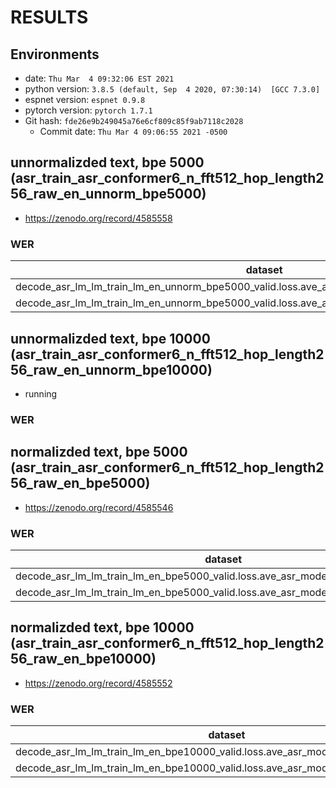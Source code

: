 # RESULTS
## Environments
- date: `Thu Mar  4 09:32:06 EST 2021`
- python version: `3.8.5 (default, Sep  4 2020, 07:30:14)  [GCC 7.3.0]`
- espnet version: `espnet 0.9.8`
- pytorch version: `pytorch 1.7.1`
- Git hash: `fde26e9b249045a76e6cf809c85f9ab7118c2028`
  - Commit date: `Thu Mar 4 09:06:55 2021 -0500`

## unnormalizded text, bpe 5000 (asr_train_asr_conformer6_n_fft512_hop_length256_raw_en_unnorm_bpe5000)
- https://zenodo.org/record/4585558
### WER

|dataset|Snt|Wrd|Corr|Sub|Del|Ins|Err|S.Err|
|---|---|---|---|---|---|---|---|---|
|decode_asr_lm_lm_train_lm_en_unnorm_bpe5000_valid.loss.ave_asr_model_valid.acc.ave/dev_4k_unnorm|4000|95631|94.9|4.5|0.6|0.5|5.5|61.0|
|decode_asr_lm_lm_train_lm_en_unnorm_bpe5000_valid.loss.ave_asr_model_valid.acc.ave/val_unnorm|39341|948632|94.9|4.5|0.6|0.5|5.5|61.4|

## unnormalizded text, bpe 10000 (asr_train_asr_conformer6_n_fft512_hop_length256_raw_en_unnorm_bpe10000)
- running
### WER


## normalizded text, bpe 5000 (asr_train_asr_conformer6_n_fft512_hop_length256_raw_en_bpe5000)
- https://zenodo.org/record/4585546
### WER

|dataset|Snt|Wrd|Corr|Sub|Del|Ins|Err|S.Err|
|---|---|---|---|---|---|---|---|---|
|decode_asr_lm_lm_train_lm_en_bpe5000_valid.loss.ave_asr_model_valid.acc.ave/dev_4k|4000|95401|98.2|1.3|0.5|0.4|2.2|32.5|
|decode_asr_lm_lm_train_lm_en_bpe5000_valid.loss.ave_asr_model_valid.acc.ave/val|39341|946469|98.1|1.3|0.5|0.4|2.3|33.6|

## normalizded text, bpe 10000 (asr_train_asr_conformer6_n_fft512_hop_length256_raw_en_bpe10000)
- https://zenodo.org/record/4585552
### WER

|dataset|Snt|Wrd|Corr|Sub|Del|Ins|Err|S.Err|
|---|---|---|---|---|---|---|---|---|
|decode_asr_lm_lm_train_lm_en_bpe10000_valid.loss.ave_asr_model_valid.acc.ave/dev_4k|4000|95401|97.7|1.6|0.7|0.6|2.9|38.7|
|decode_asr_lm_lm_train_lm_en_bpe10000_valid.loss.ave_asr_model_valid.acc.ave/val|39341|946469|97.6|1.7|0.8|0.6|3.0|39.2|

